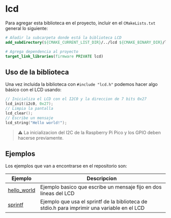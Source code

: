 # lcd

Para agregar esta biblioteca en el proyecto, incluir en el `CMakeLists.txt` general lo siguiente:

```cmake
# Añadir la subcarpeta donde está la biblioteca LCD
add_subdirectory(${CMAKE_CURRENT_LIST_DIR}/../lcd ${CMAKE_BINARY_DIR}/lcd)

# Agrega dependencia al proyecto
target_link_libraries(firmware PRIVATE lcd)
```

## Uso de la biblioteca

Una vez incluida la biblioteca con `#include "lcd.h"` podemos hacer algo básico con el LCD usando:

```c
// Inicializa el LCD con el I2C0 y la direccion de 7 bits 0x27
lcd_init(i2c0, 0x27);
// Limpia la pantalla
lcd_clear();
// Escribe un mensaje
lcd_string("Hello world!");
```

> :warning: La inicializacion del I2C de la Raspberry Pi Pico y los GPIO deben hacerse previamente.

## Ejemplos

Los ejemplos que van a encontrarse en el repositorio son:

| Ejemplo | Descripcion |
| ------- | ----------- |
| [hello_world](examples/hello_world/main.c) | Ejemplo basico que escribe un mensaje fijo en dos lineas del LCD |
| [sprintf](examples/sprintf/main.c) | Ejemplo que usa el sprintf de la biblioteca de stdio.h para imprimir una variable en el LCD |
